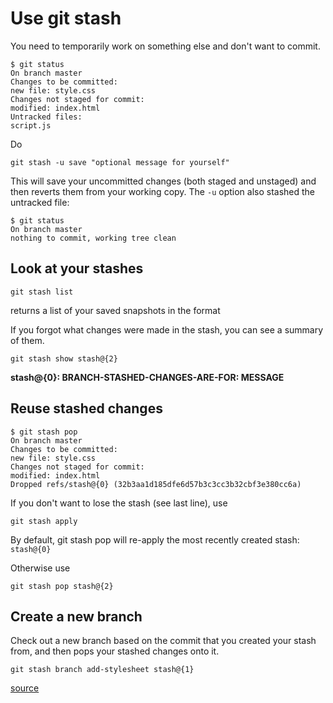 # Use git stash

You need to temporarily work on something else and don't want to commit.

    $ git status
    On branch master
    Changes to be committed:
    new file: style.css
    Changes not staged for commit:
    modified: index.html
    Untracked files:
    script.js

Do

    git stash -u save "optional message for yourself"

This will save your uncommitted changes (both staged and unstaged) and then reverts them from your working copy. The `-u` option also stashed the untracked file:

    $ git status
    On branch master
    nothing to commit, working tree clean

## Look at your stashes

    git stash list

returns a list of your saved snapshots in the format

If you forgot what changes were made in the stash, you can see a summary of them.

    git stash show stash@{2}

**stash@{0}: BRANCH-STASHED-CHANGES-ARE-FOR: MESSAGE**

## Reuse stashed changes

    $ git stash pop
    On branch master
    Changes to be committed:
    new file: style.css
    Changes not staged for commit:
    modified: index.html
    Dropped refs/stash@{0} (32b3aa1d185dfe6d57b3c3cc3b32cbf3e380cc6a)

If you don't want to lose the stash (see last line), use

    git stash apply

By default, git stash pop will re-apply the most recently created stash: `stash@{0}`

Otherwise use

    git stash pop stash@{2}

## Create a new branch

Check out a new branch based on the commit that you created your stash from, and then pops your stashed changes onto it.

    git stash branch add-stylesheet stash@{1}

[source](https://www.atlassian.com/git/tutorials/saving-changes/git-stash)
